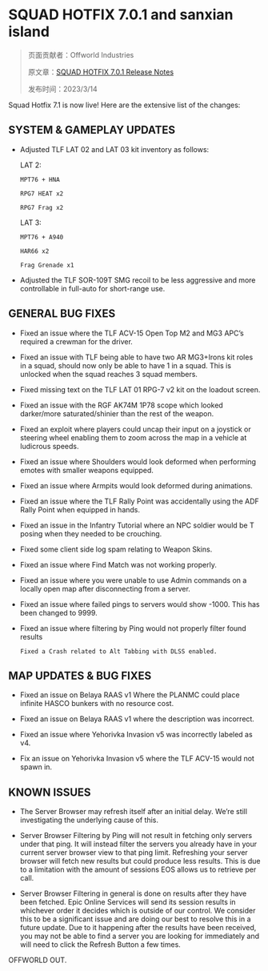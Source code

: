 # SQUAD HOTFIX 7.0.1 and sanxian island

> 页面贡献者：Offworld Industries
> 
> 原文章：[SQUAD HOTFIX 7.0.1 Release Notes](https://www.joinsquad.com/updates/squad-7-1-Release-Notes)
>
> 发布时间：2023/3/14

Squad Hotfix 7.1 is now live! Here are the extensive list of the changes:

## SYSTEM & GAMEPLAY UPDATES

- Adjusted TLF LAT 02 and LAT 03 kit inventory as follows:

    LAT 2:

      MPT76 + HNA

      RPG7 HEAT x2

      RPG7 Frag x2

    LAT 3:

      MPT76 + A940

      HAR66 x2

      Frag Grenade x1

- Adjusted the TLF SOR-109T SMG recoil to be less aggressive and more controllable in full-auto for short-range use.

## GENERAL BUG FIXES

- Fixed an issue where the TLF ACV-15 Open Top M2 and MG3 APC’s required a crewman for the driver.

- Fixed an issue with TLF being able to have two AR MG3+Irons kit roles in a squad, should now only be able to have 1 in a squad. This is unlocked when the squad reaches 3 squad members.

- Fixed missing text on the TLF LAT 01 RPG-7 v2 kit on the loadout screen.

- Fixed an issue with the RGF AK74M 1P78 scope which looked darker/more saturated/shinier than the rest of the weapon.

- Fixed an exploit where players could uncap their input on a joystick or steering wheel enabling them to zoom across the map in a vehicle at ludicrous speeds.

- Fixed an issue where Shoulders would look deformed when performing emotes with smaller weapons equipped.

- Fixed an issue where Armpits would look deformed during animations.

- Fixed an issue where the TLF Rally Point was accidentally using the ADF Rally Point when equipped in hands.

- Fixed an issue in the Infantry Tutorial where an NPC soldier would be T posing when they needed to be crouching.

- Fixed some client side log spam relating to Weapon Skins.

- Fixed an issue where Find Match was not working properly.

- Fixed an issue where you were unable to use Admin commands on a locally open map after disconnecting from a server.

- Fixed an issue where failed pings to servers would show -1000. This has been changed to 9999.

- Fixed an issue where filtering by Ping would not properly filter found results

      Fixed a Crash related to Alt Tabbing with DLSS enabled.

## MAP UPDATES & BUG FIXES

- Fixed an issue on Belaya RAAS v1 Where the PLANMC could place infinite HASCO bunkers with no resource cost.

- Fixed an issue on Belaya RAAS v1 where the description was incorrect.

- Fixed an issue where Yehorivka Invasion v5 was incorrectly labeled as v4.

- Fix an issue on Yehorivka Invasion v5 where the TLF ACV-15 would not spawn in.

## KNOWN ISSUES

- The Server Browser may refresh itself after an initial delay. We’re still investigating the underlying cause of this.

- Server Browser Filtering by Ping will not result in fetching only servers under that ping. It will instead filter the servers you already have in your current server browser view to that ping limit. Refreshing your server browser will fetch new results but could produce less results. This is due to a limitation with the amount of sessions EOS allows us to retrieve per call.

- Server Browser Filtering in general is done on results after they have been fetched. Epic Online Services will send its session results in whichever order it decides which is outside of our control. We consider this to be a significant issue and are doing our best to resolve this in a future update. Due to it happening after the results have been received, you may not be able to find a server you are looking for immediately and will need to click the Refresh Button a few times.

OFFWORLD OUT.